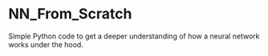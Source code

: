 # NN_From_Scratch
Simple Python code to get a deeper understanding of how a neural network works under the hood.
